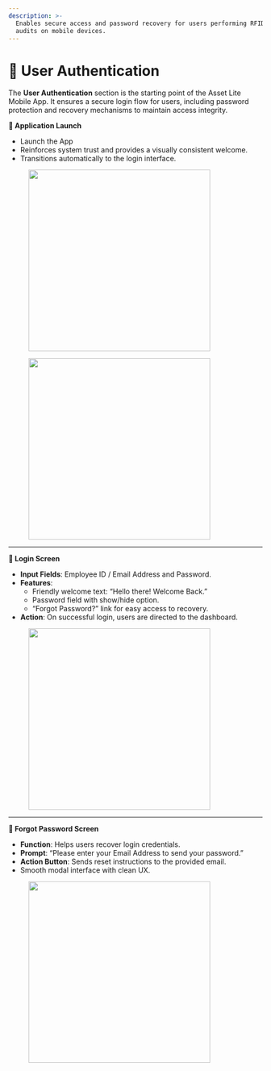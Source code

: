```yaml
---
description: >-
  Enables secure access and password recovery for users performing RFID-based
  audits on mobile devices.
---
```


# 🔐 User Authentication

The **User Authentication** section is the starting point of the Asset Lite Mobile App. It ensures a secure login flow for users, including password protection and recovery mechanisms to maintain access integrity.

**🚀 Application Launch**

* Launch the App&#x20;
* Reinforces system trust and provides a visually consistent welcome.
* Transitions automatically to the login interface.

<figure><img src="/gitbook-assets/image(3).png" alt="" width="360"><figcaption></figcaption></figure>

<figure><img src="/gitbook-assets/01 - Splash Screen.png" alt="" width="360"><figcaption></figcaption></figure>

***

**🔑 Login Screen**

* **Input Fields**: Employee ID / Email Address and Password.
* **Features**:
  * Friendly welcome text: “Hello there! Welcome Back.”
  * Password field with show/hide option.
  * “Forgot Password?” link for easy access to recovery.
* **Action**: On successful login, users are directed to the dashboard.

<figure><img src="/gitbook-assets/02 - Login Screen (1).png" alt="" width="360"><figcaption></figcaption></figure>

***

**🔁 Forgot Password Screen**

* **Function**: Helps users recover login credentials.
* **Prompt**: “Please enter your Email Address to send your password.”
* **Action Button**: Sends reset instructions to the provided email.
* Smooth modal interface with clean UX.

<figure><img src="/gitbook-assets/03 - Forgot Password.png" alt="" width="360"><figcaption></figcaption></figure>

